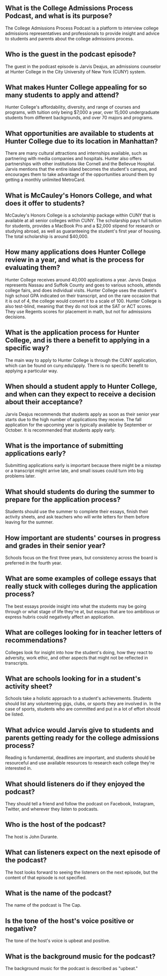 ## What is the College Admissions Process Podcast, and what is its purpose?
The College Admissions Process Podcast is a platform to interview college admissions representatives and professionals to provide insight and advice to students and parents about the college admissions process.

## Who is the guest in the podcast episode? 
The guest in the podcast episode is Jarvis Deajus, an admissions counselor at Hunter College in the City University of New York (CUNY) system. 

## What makes Hunter College appealing for so many students to apply and attend? 
Hunter College's affordability, diversity, and range of courses and programs, with tuition only being $7,000 a year, over 15,000 undergraduate students from different backgrounds, and over 70 majors and programs.

## What opportunities are available to students at Hunter College due to its location in Manhattan?
There are many cultural attractions and internships available, such as partnering with media companies and hospitals. Hunter also offers partnerships with other institutions like Cornell and the Bellevue Hospital. Jarvis mentions that the entire island becomes the student's campus, and encourages them to take advantage of the opportunities around them by getting a monthly unlimited MetroCard.

## What is McCauley's Honors College, and what does it offer to students? 
McCauley's Honors College is a scholarship package within CUNY that is available at all senior colleges within CUNY. The scholarship pays full tuition for students, provides a MacBook Pro and a $2,000 stipend for research or studying abroad, as well as guaranteeing the student's first year of housing. The total scholarship is around $40,000.

## How many applications does Hunter College review in a year, and what is the process for evaluating them? 
Hunter College receives around 40,000 applications a year. Jarvis Deajus represents Nassau and Suffolk County and goes to various schools, attends college fairs, and does individual visits. Hunter College uses the student's high school GPA indicated on their transcript, and on the rare occasion that it is out of 4, the college would convert it to a scale of 100. Hunter College is also test-blind, meaning that they do not look at the SAT or ACT scores. They use Regents scores for placement in math, but not for admissions decisions. 

## What is the application process for Hunter College, and is there a benefit to applying in a specific way? 
The main way to apply to Hunter College is through the CUNY application, which can be found on cuny.edu/apply. There is no specific benefit to applying a particular way. 

## When should a student apply to Hunter College, and when can they expect to receive a decision about their acceptance? 
Jarvis Deajus recommends that students apply as soon as their senior year starts due to the high number of applications they receive. The fall application for the upcoming year is typically available by September or October. It is recommended that students apply early.

## What is the importance of submitting applications early?
Submitting applications early is important because there might be a misstep or a transcript might arrive late, and small issues could turn into big problems later. 

## What should students do during the summer to prepare for the application process?
Students should use the summer to complete their essays, finish their activity sheets, and ask teachers who will write letters for them before leaving for the summer.

## How important are students' courses in progress and grades in their senior year?
Schools focus on the first three years, but consistency across the board is preferred in the fourth year.

## What are some examples of college essays that really stuck with colleges during the application process?
The best essays provide insight into what the students may be going through or what stage of life they're at, but essays that are too ambitious or express hubris could negatively affect an application.

## What are colleges looking for in teacher letters of recommendations?
Colleges look for insight into how the student's doing, how they react to adversity, work ethic, and other aspects that might not be reflected in transcripts.

## What are schools looking for in a student's activity sheet?
Schools take a holistic approach to a student's achievements. Students should list any volunteering gigs, clubs, or sports they are involved in. In the case of sports, students who are committed and put in a lot of effort should be listed.

## What advice would Jarvis give to students and parents getting ready for the college admissions process?
Reading is fundamental, deadlines are important, and students should be resourceful and use available resources to research each college they're interested in.

## What should listeners do if they enjoyed the podcast?
They should tell a friend and follow the podcast on Facebook, Instagram, Twitter, and wherever they listen to podcasts. 

## Who is the host of the podcast?
The host is John Durante. 

## What can listeners expect on the next episode of the podcast?
The host looks forward to seeing the listeners on the next episode, but the content of that episode is not specified. 

## What is the name of the podcast?
The name of the podcast is The Cap. 

## Is the tone of the host's voice positive or negative?
The tone of the host's voice is upbeat and positive. 

## What is the background music for the podcast?
The background music for the podcast is described as "upbeat."

